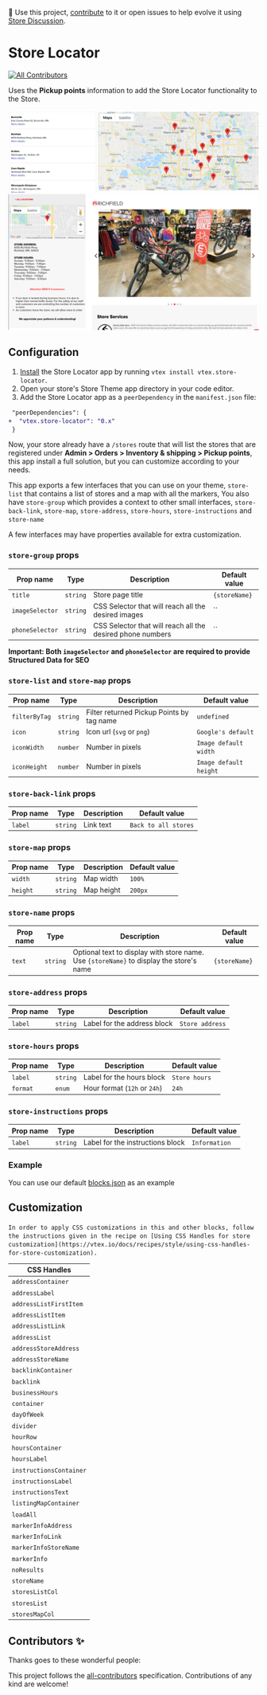 📢 Use this project, [contribute](https://github.com/{OrganizationName}/{AppName}) to it or open issues to help evolve it using [Store Discussion](https://github.com/vtex-apps/store-discussion).

# Store Locator

<!-- DOCS-IGNORE:start -->
<!-- ALL-CONTRIBUTORS-BADGE:START - Do not remove or modify this section -->

[![All Contributors](https://img.shields.io/badge/all_contributors-0-orange.svg?style=flat-square)](#contributors-)

<!-- ALL-CONTRIBUTORS-BADGE:END -->
<!-- DOCS-IGNORE:end -->

Uses the **Pickup points** information to add the Store Locator functionality to the Store.

![List](./images/store-list.png)
![Detail](./images/store-detail.png)

## Configuration

1. [Install](https://vtex.io/docs/recipes/development/installing-an-app/) the Store Locator app by running `vtex install vtex.store-locator`.
2. Open your store's Store Theme app directory in your code editor.
3. Add the Store Locator app as a `peerDependency` in the `manifest.json` file:

```diff
 "peerDependencies": {
+  "vtex.store-locator": "0.x"
 }
```

Now, your store already have a `/stores` route that will list the stores that are registered under **Admin > Orders > Inventory & shipping > Pickup points**, this app install a full solution, but you can customize according to your needs.

This app exports a few interfaces that you can use on your theme, `store-list` that contains a list of stores and a map with all the markers,
You also have `store-group` which provides a context to other small interfaces, `store-back-link`, `store-map`, `store-address`, `store-hours`, `store-instructions` and `store-name`

A few interfaces may have properties available for extra customization.

### `store-group` props

| Prop name       | Type     | Description                                                | Default value |
| --------------- | -------- | ---------------------------------------------------------- | ------------- |
| `title`         | `string` | Store page title                                           | `{storeName}` |
| `imageSelector` | `string` | CSS Selector that will reach all the desired images        | ``            |
| `phoneSelector` | `string` | CSS Selector that will reach all the desired phone numbers | ``            |

**Important: Both `imageSelector` and `phoneSelector` are required to provide Structured Data for SEO**

### `store-list` and `store-map` props

| Prop name     | Type     | Description                               | Default value          |
| ------------- | -------- | ----------------------------------------- | ---------------------- |
| `filterByTag` | `string` | Filter returned Pickup Points by tag name | `undefined`            |
| `icon`        | `string` | Icon url (`svg` or `png`)                 | `Google's default`     |
| `iconWidth`   | `number` | Number in pixels                          | `Image default width`  |
| `iconHeight`  | `number` | Number in pixels                          | `Image default height` |

### `store-back-link` props

| Prop name | Type     | Description | Default value        |
| --------- | -------- | ----------- | -------------------- |
| `label`   | `string` | Link text   | `Back to all stores` |

### `store-map` props

| Prop name | Type     | Description | Default value |
| --------- | -------- | ----------- | ------------- |
| `width`   | `string` | Map width   | `100%`        |
| `height`  | `string` | Map height  | `200px`       |

### `store-name` props

| Prop name | Type     | Description                                                                             | Default value |
| --------- | -------- | --------------------------------------------------------------------------------------- | ------------- |
| `text`    | `string` | Optional text to display with store name. Use `{storeName}` to display the store's name | `{storeName}` |

### `store-address` props

| Prop name | Type     | Description                 | Default value   |
| --------- | -------- | --------------------------- | --------------- |
| `label`   | `string` | Label for the address block | `Store address` |

### `store-hours` props

| Prop name | Type     | Description                  | Default value |
| --------- | -------- | ---------------------------- | ------------- |
| `label`   | `string` | Label for the hours block    | `Store hours` |
| `format`  | `enum`   | Hour format (`12h` or `24h`) | `24h`         |

### `store-instructions` props

| Prop name | Type     | Description                      | Default value |
| --------- | -------- | -------------------------------- | ------------- |
| `label`   | `string` | Label for the instructions block | `Information` |

### Example

You can use our default [blocks.json](https://github.com/vtex-apps/store-locator/blob/master/store/blocks.json) as an example

## Customization

`In order to apply CSS customizations in this and other blocks, follow the instructions given in the recipe on [Using CSS Handles for store customization](https://vtex.io/docs/recipes/style/using-css-handles-for-store-customization).`

| CSS Handles             |
| ----------------------- |
| `addressContainer`      |
| `addressLabel`          |
| `addressListFirstItem`  |
| `addressListItem`       |
| `addressListLink`       |
| `addressList`           |
| `addressStoreAddress`   |
| `addressStoreName`      |
| `backlinkContainer`     |
| `backlink`              |
| `businessHours`         |
| `container`             |
| `dayOfWeek`             |
| `divider`               |
| `hourRow`               |
| `hoursContainer`        |
| `hoursLabel`            |
| `instructionsContainer` |
| `instructionsLabel`     |
| `instructionsText`      |
| `listingMapContainer`   |
| `loadAll`               |
| `markerInfoAddress`     |
| `markerInfoLink`        |
| `markerInfoStoreName`   |
| `markerInfo`            |
| `noResults`             |
| `storeName`             |
| `storesListCol`         |
| `storesList`            |
| `storesMapCol`          |

<!-- DOCS-IGNORE:start -->

## Contributors ✨

Thanks goes to these wonderful people:

<!-- ALL-CONTRIBUTORS-LIST:START - Do not remove or modify this section -->
<!-- prettier-ignore-start -->
<!-- markdownlint-disable -->
<!-- markdownlint-enable -->
<!-- prettier-ignore-end -->

<!-- ALL-CONTRIBUTORS-LIST:END -->

This project follows the [all-contributors](https://github.com/all-contributors/all-contributors) specification. Contributions of any kind are welcome!

<!-- DOCS-IGNORE:end -->
